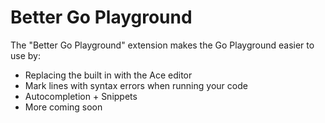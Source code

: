 # Better Go Playground

The "Better Go Playground" extension makes the Go Playground easier to use by: 

 - Replacing the built in with the Ace editor
 - Mark lines with syntax errors when running your code
 - Autocompletion + Snippets
 - More coming soon
